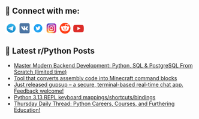 ## 🔎 Connect with me:
[<img src="https://github.com/bullbesh/bullbesh/blob/main/images/Telegram.png" width="32" height="32" />](https://t.me/bullbesh)
[<img src="https://github.com/bullbesh/bullbesh/blob/main/images/VK.png" width="32" height="32" />](https://vk.com/bullbesh)
[<img src="https://github.com/bullbesh/bullbesh/blob/main/images/Twitter.png" width="32" height="32" />](https://twitter.com/bullbesh1)
[<img src="https://github.com/bullbesh/bullbesh/blob/main/images/Instagram.png" width="32" height="32" />](https://www.instagram.com/bullbesh)
[<img src="https://github.com/bullbesh/bullbesh/blob/main/images/Reddit.png" width="32" height="32" />](https://www.reddit.com/user/bullbesh)
[<img src="https://github.com/bullbesh/bullbesh/blob/main/images/YouTube.png" width="32" height="32" />](https://www.youtube.com/channel/UCtfjRs6uzgq5mfm8S06WTcg)

## 📕 Latest r/Python Posts
<!-- BLOG-POST-LIST:START -->
- [Master Modern Backend Development: Python, SQL &amp; PostgreSQL From Scratch &lpar;limited time&rpar;](https://www.reddit.com/r/Python/comments/1mpvy6p/master_modern_backend_development_python_sql/)
- [Tool that converts assembly code into Minecraft command blocks](https://www.reddit.com/r/Python/comments/1mptj7m/tool_that_converts_assembly_code_into_minecraft/)
- [Just released gupsup – a secure, terminal-based real-time chat app. Feedback welcome!](https://www.reddit.com/r/Python/comments/1mpsnmt/just_released_gupsup_a_secure_terminalbased/)
- [Python 3.13 REPL keyboard mappings/shortcuts/bindings](https://www.reddit.com/r/Python/comments/1mplowa/python_313_repl_keyboard_mappingsshortcutsbindings/)
- [Thursday Daily Thread: Python Careers, Courses, and Furthering Education!](https://www.reddit.com/r/Python/comments/1mpkzoc/thursday_daily_thread_python_careers_courses_and/)
<!-- BLOG-POST-LIST:END -->
